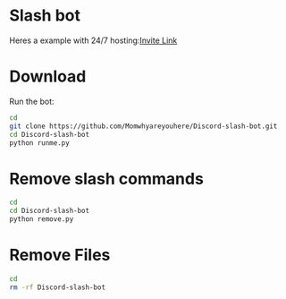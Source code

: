 # Slash bot

Heres a example with 24/7 hosting:[Invite Link](https://discord.com/oauth2/authorize?client_id=1243571332835442791&permissions=8&scope=bot+applications.commands)


# Download

Run the bot:
```bash
cd
git clone https://github.com/Momwhyareyouhere/Discord-slash-bot.git
cd Discord-slash-bot
python runme.py
```

# Remove slash commands
```bash
cd
cd Discord-slash-bot
python remove.py
```

# Remove Files
```bash
cd
rm -rf Discord-slash-bot
```
